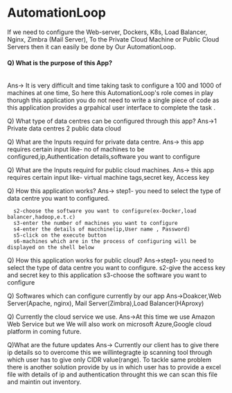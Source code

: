 # AutomationLoop
If we need to configure the Web-server, Dockers, K8s, Load Balancer, Nginx, Zimbra (Mail Server), To the Private Cloud Machine or Public Cloud Servers then it can easily be done by Our AutomationLoop.

<h4> Q) What is the purpose of this App?</h4> <br>
Ans-> It is very difficult and time taking task to configure a 100 and 1000 of machines at one time, So here this AutomationLoop's role comes in play
thorugh this application you do not need to write a single piece of code as this application provides a grpahical user interface to complete the task .

Q) What type of data centres can be configured through this app?
Ans->1 Private data centres
2 public data cloud

Q) What are the Inputs requird for private data centre.
Ans-> this app requires certain input like- no of machines to be configured,ip,Authentication details,software you want to configure  

Q) What are the Inputs requird for public cloud machines.
Ans-> this app requires certain input like- virtual machine tags,secret key, Access key

Q) How this application works?
Ans-> step1- you need to select the type of data centre you want to configured.
      
      s2-choose the software you want to configure(ex-Docker,load balancer,hadoop,e.t.c)
      s3-enter the number of machines you want to configure
      s4-enter the details of macchine(ip,User name , Password)
      s5-click on the execute button
      s6-machines which are in the process of configuring will be displayed on the shell below

Q) How this application works for public cloud?
Ans->step1- you need to select the type of data centre you want to configure.
     s2-give the access key and secret key to this application
     s3-choose the software you want to configure
     
Q) Softwares which can configure currently by our app
Ans->Doakcer,Web Server(Apache, nginx), Mail Server(Zimbra),Load Balancer(HAproxy)

Q) Currently the cloud service we use.
Ans->At this time we use Amazon Web Service but we We will also work on microsoft Azure,Google cloud platform in coming future.

Q)What are the future updates 
Ans->	Currently our client has to give there ip details so to overcome this we willintegragte ip scanning tool through which user has to give only CIDR value(range).
        To tackle same problem there is another solution provide by us in which user has to provide a excel file with details of ip and authentication throught this we can scan this file and maintin out inventory.
